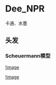 # Dee_NPR
卡通、水墨

## 头发

### Scheuermann模型
[!image](https://github.com/OgreDee/Dee_NPR/blob/master/Snapshot/scheuermann_hair_formula.png)

[!image](https://github.com/OgreDee/Dee_NPR/blob/master/Snapshot/Schenumann_Hair.png)
